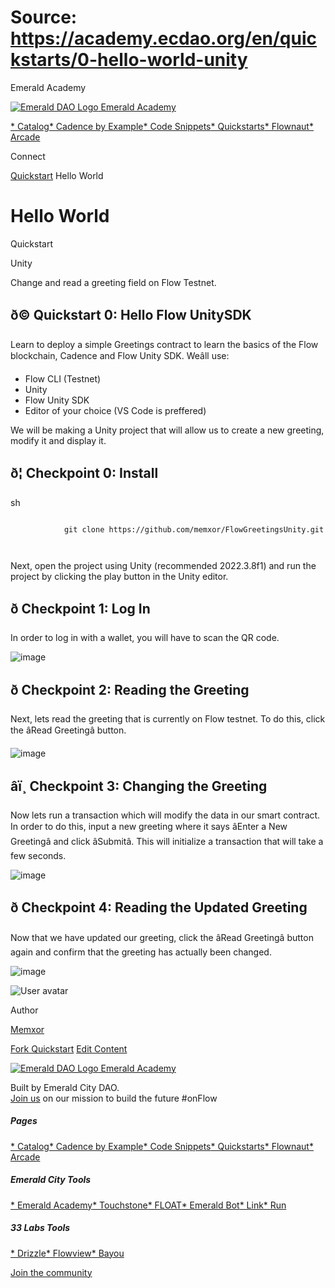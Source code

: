 # Source: https://academy.ecdao.org/en/quickstarts/0-hello-world-unity

Emerald Academy





[![Emerald DAO Logo](/ea-logo.png)
Emerald Academy](/en/)


[* Catalog](/en/catalog)[* Cadence by Example](/en/cadence-by-example)[* Code Snippets](/en/snippets)[* Quickstarts](/en/quickstarts)[* Flownaut](https://flownaut.ecdao.org)[* Arcade](https://arcade.ecdao.org)

Connect



[Quickstart](/en/quickstarts)
Hello World

# Hello World

Quickstart

Unity

Change and read a greeting field on Flow Testnet.

## ð© Quickstart 0: Hello Flow UnitySDK

Learn to deploy a simple Greetings contract to learn the basics of the Flow blockchain, Cadence and Flow Unity SDK. Weâll use:

* Flow CLI (Testnet)
* Unity
* Flow Unity SDK
* Editor of your choice (VS Code is preffered)

We will be making a Unity project that will allow us to create a new greeting, modify it and display it.

## ð¦ Checkpoint 0: Install

sh

```
		
			git clone https://github.com/memxor/FlowGreetingsUnity.git
		 
	
```

Next, open the project using Unity (recommended 2022.3.8f1) and run the project by clicking the play button in the Unity editor.

## ð Checkpoint 1: Log In

In order to log in with a wallet, you will have to scan the QR code.

![image](https://github.com/memxor/FlowGreetingsUnity/assets/48633453/a774d1c9-252f-4417-80a4-e50f94ca0fba)

## ð Checkpoint 2: Reading the Greeting

Next, lets read the greeting that is currently on Flow testnet. To do this, click the âRead Greetingâ button.

![image](https://github.com/memxor/FlowGreetingsUnity/assets/48633453/7122d8e4-018a-4ef8-a489-0dc71ae5a83a)

## âï¸ Checkpoint 3: Changing the Greeting

Now lets run a transaction which will modify the data in our smart contract. In order to do this, input a new greeting where it says âEnter a New Greetingâ and click âSubmitâ. This will initialize a transaction that will take a few seconds.

![image](https://github.com/memxor/FlowGreetingsUnity/assets/48633453/6f3f3b02-f9d4-46c0-bea5-e5d0f9113e90)

## ð Checkpoint 4: Reading the Updated Greeting

Now that we have updated our greeting, click the âRead Greetingâ button again and confirm that the greeting has actually been changed.

![image](https://github.com/memxor/FlowGreetingsUnity/assets/48633453/cb832301-d747-45fa-8f58-613a7c7e26f1)

![User avatar](https://i.imgur.com/Nfww3sn.png)

Author

[Memxor](https://twitter.com/memxor_)

[Fork Quickstart](https://github.com/memxor/FlowGreetingsUnity//fork)
[Edit Content](https://github.com/emerald-dao/emerald-academy-v2/tree/main/src/lib/content/quickstarts/0-hello-world-unity/en/readme.md)



[![Emerald DAO Logo](/ea-logo.png)
Emerald Academy](/en/)

Built by Emerald City DAO.  
[Join us](https://discord.gg/emerald-city-906264258189332541) on our mission to build the future #onFlow

##### Pages

[* Catalog](/en/catalog)[* Cadence by Example](/en/cadence-by-example)[* Code Snippets](/en/snippets)[* Quickstarts](/en/quickstarts)[* Flownaut](https://flownaut.ecdao.org)[* Arcade](https://arcade.ecdao.org)


##### Emerald City Tools

[* Emerald Academy](https://academy.ecdao.org/)[* Touchstone](https://touchstone.city/)[* FLOAT](https://floats.city/)[* Emerald Bot](https://bot.ecdao.org/)[* Link](https://link.ecdao.org/)[* Run](https://run.ecdao.org/)


##### 33 Labs Tools

[* Drizzle](https://drizzle33.app/)[* Flowview](https://flowview.app/)[* Bayou](https://bayou33.app/)

[Join the community](https://discord.gg/emerald-city-906264258189332541)
